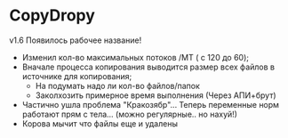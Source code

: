 # CopyDropy


v1.6
Появилось рабочее название!
 
- Изменил кол-во максимальных потоков /MT ( с 120 до 60);
- Вначале процесса копирования выводится размер всех файлов в источнике для копирования;
    - На подумать надо ли кол-во файлов/папок
    - Заколхозить примерное время выполнения (Через АПИ+брут)
- Частично ушла проблема "Кракозябр"... Теперь переменные норм работают прям с тела... (можно регулярные..  но нахуй!)
- Корова мычит что файлы еще и удалены

